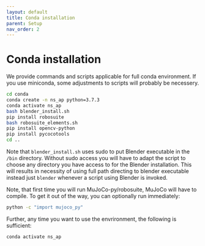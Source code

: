 ```yaml
---
layout: default
title: Conda installation
parent: Setup
nav_order: 2
---
```


# Conda installation

We provide commands and scripts applicable for full conda environment. If you use miniconda, some adjustments to scripts will probably be necessery.
```bash
cd conda
conda create -n ns_ap python=3.7.3
conda activate ns_ap
bash blender_install.sh
pip install robosuite
bash robosuite_elements.sh
pip install opencv-python
pip install pycocotools
cd ..
```
Note that `blender_install.sh` uses sudo to put Blender executable in the `/bin` directory. Without sudo access you will have to adapt the script to choose any directory you have access to for the Blender installation. This will results in necessity of using full path directing to blender executable instead just `blender` whenever a script using Blender is invoked.

Note, that first time you will run MuJoCo-py/robosuite, MuJoCo will have to compile. To get it out of the way, you can optionally run immediately:
```bash
python -c "import mujoco_py"
```

Further, any time you want to use the envrironment, the following is sufficient:
```bash
conda activate ns_ap
```
